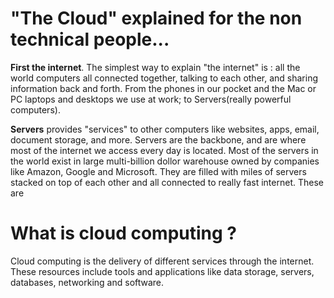 # "The Cloud" explained for the non technical people...

**First the internet**. The simplest way to explain "the internet" is : all the world computers all connected together, talking to each other, and sharing information back and forth. From the phones in our pocket and the Mac or PC laptops and desktops we use at work; to Servers(really powerful computers).

**Servers** provides "services" to other computers like websites, apps, email, document storage, and more. Servers are the backbone, and are where most of the internet we access every day is located. Most of the servers in the world exist in large multi-billion dollor warehouse owned by companies like Amazon, Google and Microsoft. They are filled with miles of servers stacked on top of each other and all connected to really fast internet. These are 


# What is cloud computing ?
Cloud computing is the delivery of different services through the internet. These resources include tools and applications like data storage, servers, databases, networking and software.
